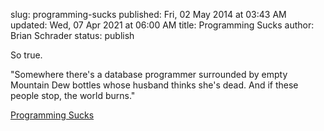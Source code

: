 slug: programming-sucks
published: Fri, 02 May 2014 at 03:43 AM
updated: Wed, 07 Apr 2021 at 06:00 AM
title: Programming Sucks 
author: Brian Schrader
status: publish

So true.

<div class="link">"Somewhere there's a database programmer surrounded by empty Mountain Dew bottles whose husband thinks she's dead. And if these people stop, the world burns."</div>

[Programming Sucks](http://stilldrinking.org/programming-sucks)